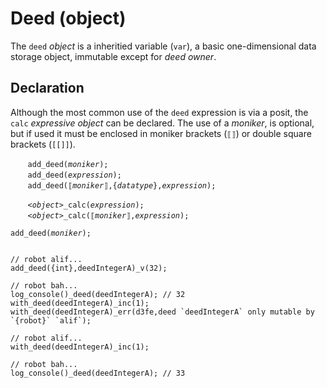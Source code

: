 # Deed (object)
The `deed` *object* is a inheritied variable (`var`), a basic one-dimensional data storage object, immutable except for *deed owner*.

<a name="declare"></a>
## Declaration
Although the most common use of the `deed` expression is via a posit, the `calc` *expressive object* can be declared.  The use of a *moniker*, is optional, but if used it must be enclosed in moniker brackets (`⟦⟧`) or double square brackets (`[[]]`).

&nbsp;&nbsp;&nbsp;&nbsp;&nbsp;&nbsp; `add_deed(`*`moniker`*`);`<br>
&nbsp;&nbsp;&nbsp;&nbsp;&nbsp;&nbsp; `add_deed(`*`expression`*`);`<br>
&nbsp;&nbsp;&nbsp;&nbsp;&nbsp;&nbsp; `add_deed(⟦`*`moniker`*`⟧,{`*`datatype`*`},`*`expression`*`);`



&nbsp;&nbsp;&nbsp;&nbsp;&nbsp;&nbsp; *`<object>`*`_calc(`*`expression`*`);`<br>
&nbsp;&nbsp;&nbsp;&nbsp;&nbsp;&nbsp; *`<object>`*`_calc(⟦`*`moniker`*`⟧,`*`expression`*`);`<br>


`add_deed(`*`moniker`*`);`



```diego

// robot alif...
add_deed({int},deedIntegerA)_v(32);

// robot bah...
log_console()_deed(deedIntegerA); // 32
with_deed(deedIntegerA)_inc(1);
with_deed(deedIntegerA)_err(d3fe,deed `deedIntegerA` only mutable by `{robot}` `alif`);

// robot alif...
with_deed(deedIntegerA)_inc(1);

// robot bah...
log_console()_deed(deedIntegerA); // 33
```